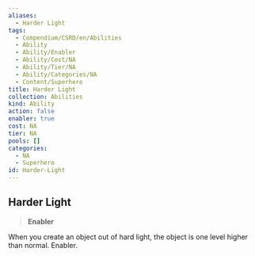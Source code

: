 ```yaml
---
aliases:
  - Harder Light
tags:
  - Compendium/CSRD/en/Abilities
  - Ability
  - Ability/Enabler
  - Ability/Cost/NA
  - Ability/Tier/NA
  - Ability/Categories/NA
  - Content/Superhero
title: Harder Light
collection: Abilities
kind: Ability
action: false
enabler: true
cost: NA
tier: NA
pools: []
categories:
  - NA
  - Superhero
id: Harder-Light
---
```

## Harder Light    
>**Enabler**  
    
When you create an object out of hard light, the object is one level higher than normal. Enabler.
